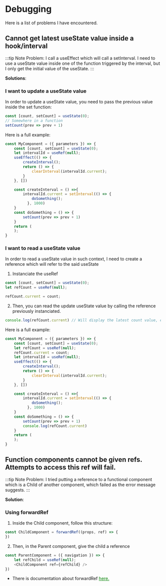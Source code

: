 # Debugging

Here is a list of problems I have encountered.

## Cannot get latest useState value inside a hook/interval

:::tip Note
Problem: I call a useEffect which will call a setInterval.
I need to use a useState value inside one of the function triggered by the interval, but I only get the initial value of the useState.
:::

**Solutions**:

### I want to update a useState value

In order to update a useState value, you need to pass the previous value inside the set function:

```js
const [count, setCount] = useState(0);
// Somewhere in a function
setCount(prev => prev + 1)
```

Here is a full example:

```js
const MyComponent = ({ parameters }) => {
    const [count, setCount] = useState(0);
    let intervalId = useRef(null);
    useEffect(() => {
        createInterval();
        return () => {
            clearInterval(intervalId.current);
        }
    }, [])

    const createInterval = () =>{
        intervalId.current = setInterval(() => {
            doSomething();
          }, 1000)
    }
    const doSomething = () => {
        setCount(prev => prev + 1)
    }
	return (
	);
}
```

### I want to read a useState value

In order to read a useState value in such context, I need to create a reference which will refer to the said useState

1. Instanciate the useRef

```js
const [count, setCount] = useState(0);
let refCount = useRef(null);

refCount.current = count;
```

2. Then, you can read the update useState value by calling the reference previously instanciated.

```js
console.log(refCount.current) // Will display the latest count value, even inside a hook.
```

Here is a full example:

```js
const MyComponent = ({ parameters }) => {
    const [count, setCount] = useState(0);
    let refCount = useRef(null);
    refCount.current = count;
    let intervalId = useRef(null);
    useEffect(() => {
        createInterval();
        return () => {
            clearInterval(intervalId.current);
        }
    }, [])

    const createInterval = () =>{
        intervalId.current = setInterval(() => {
            doSomething();
          }, 1000)
    }
    const doSomething = () => {
        setCount(prev => prev + 1)
        console.log(refCount.current)
    }
	return (
	);
}
```

## Function components cannot be given refs. Attempts to access this ref will fail.

:::tip Note
Problem: I tried putting a reference to a functional component which is a Child of another component, which failed as the error message suggests.
:::

**Solution**:

### Using forwardRef 

1. Inside the Child component, follow this structure:

```js
const ChildComponent = forwardRef((props, ref) => {
})
```
2. Then, in the Parent component, give the child a reference

```js
const ParentComponent = ({ navigation }) => {
    let refChild = useRef(null);
    <ChildComponent ref={refChild} />
})
```


* There is documentation about forwardRef <a href="https://fr.reactjs.org/docs/forwarding-refs.html" style="color:green" >here.</a>